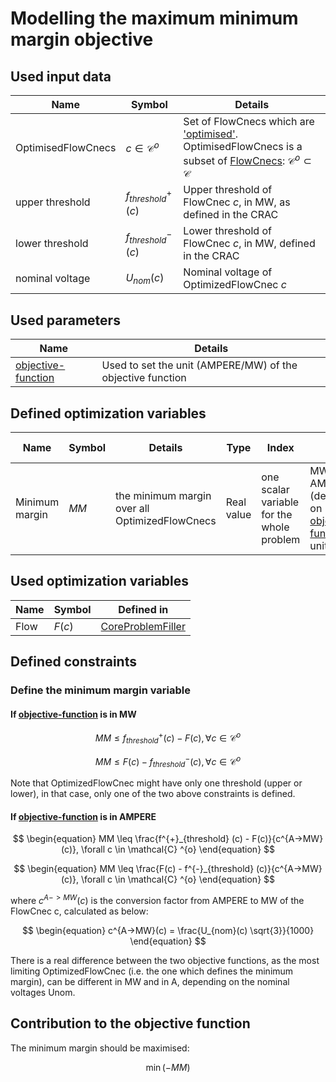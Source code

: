 # Modelling the maximum minimum margin objective

## Used input data

| Name | Symbol | Details                                                                                                                                                                                                                         |
|---|---|---------------------------------------------------------------------------------------------------------------------------------------------------------------------------------------------------------------------------------|
| OptimisedFlowCnecs | $c \in \mathcal{C} ^{o}$ | Set of FlowCnecs which are ['optimised'](/input-data/crac/json.md#optimised-and-monitored-cnecs). OptimisedFlowCnecs is a subset of [FlowCnecs](core-problem-filler.md#used-input-data): $\mathcal{C} ^{o} \subset \mathcal{C}$ |
| upper threshold | $f^{+}_{threshold} (c)$ | Upper threshold of FlowCnec $c$, in MW, as defined in the CRAC                                                                                                                                                                  |
| lower threshold | $f^{-}_{threshold} (c)$ | Lower threshold of FlowCnec $c$, in MW, defined in the CRAC                                                                                                                                                                     |
| nominal voltage | $U_{nom}(c)$ | Nominal voltage of OptimizedFlowCnec $c$                                                                                                                                                                                        |

## Used parameters

| Name                                                               | Details |
|--------------------------------------------------------------------|---|
| [objective-function](/parameters/parameters.md#objective-function-parameters) | Used to set the unit (AMPERE/MW) of the objective function |

## Defined optimization variables

| Name | Symbol | Details | Type | Index | Unit | Lower bound | Upper bound |
|---|---|---|---|---|---|---|---|
| Minimum margin | $MM$ | the minimum margin over all OptimizedFlowCnecs | Real value | one scalar variable for the whole problem | MW or AMPERE (depending on [objective-function](/parameters/parameters.md#objective-function-parameters) unit) | $-\infty$ | $+\infty$ |

## Used optimization variables

| Name | Symbol | Defined in                                                                 |
|---|---|----------------------------------------------------------------------------|
| Flow | $F(c)$ | [CoreProblemFiller](core-problem-filler.md#defined-optimization-variables) |

## Defined constraints

### Define the minimum margin variable

#### If [objective-function](/parameters/parameters.md#objective-function-parameters) is in MW

$$
\begin{equation}
MM \leq f^{+}_{threshold} (c) - F(c), \forall c \in \mathcal{C} ^{o}
\end{equation}
$$  

$$
\begin{equation}
MM \leq F(c) - f^{-}_{threshold} (c), \forall c \in \mathcal{C} ^{o}
\end{equation}
$$  

Note that OptimizedFlowCnec might have only one threshold (upper or lower), in that case, only one of the two above constraints is defined.
<br>

#### If [objective-function](/parameters/parameters.md#objective-function-parameters) is in AMPERE

$$
\begin{equation}
MM \leq \frac{f^{+}_{threshold} (c) - F(c)}{c^{A->MW}(c)}, \forall c \in \mathcal{C} ^{o}
\end{equation}
$$  

$$
\begin{equation}
MM \leq \frac{F(c) - f^{-}_{threshold} (c)}{c^{A->MW}(c)}, \forall c \in \mathcal{C} ^{o}
\end{equation}
$$  

where $c^{A->MW}(c)$ is the conversion factor from AMPERE to MW of the FlowCnec c, calculated as below:  

$$
\begin{equation}
c^{A->MW}(c) = \frac{U_{nom}(c) \sqrt{3}}{1000}
\end{equation}
$$

There is a real difference between the two objective functions, as the most limiting OptimizedFlowCnec (i.e. the one which defines the minimum margin), can be different in MW and in A, depending on the nominal voltages Unom.
<br>


## Contribution to the objective function

The minimum margin should be maximised:  

$$
\begin{equation}
\min (-MM)
\end{equation}
$$